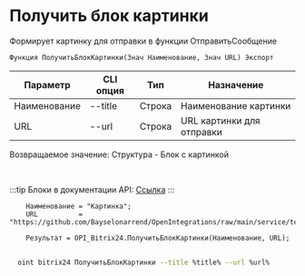﻿---
sidebar_position: 8
---

# Получить блок картинки
 Формирует картинку для отправки в функции ОтправитьСообщение



`Функция ПолучитьБлокКартинки(Знач Наименование, Знач URL) Экспорт`

  | Параметр | CLI опция | Тип | Назначение |
  |-|-|-|-|
  | Наименование | --title | Строка | Наименование картинки |
  | URL | --url | Строка | URL картинки для отправки |

  
  Возвращаемое значение:   Структура - Блок с картинкой

<br/>

:::tip
Блоки в документации API: [Ссылка](https://dev.1c-bitrix.ru/learning/course/?COURSE_ID=93&CHAPTER_ID=07867)
:::
<br/>


```bsl title="Пример кода"
    Наименование = "Картинка";
    URL          = "https://github.com/Bayselonarrend/OpenIntegrations/raw/main/service/test_data/picture.jpg";

    Результат = OPI_Bitrix24.ПолучитьБлокКартинки(Наименование, URL);
```



```sh title="Пример команды CLI"
    
  oint bitrix24 ПолучитьБлокКартинки --title %title% --url %url%

```

```json title="Результат"

```
